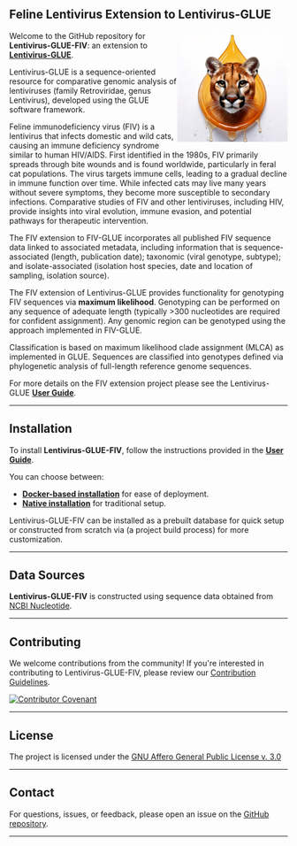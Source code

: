 ## Feline Lentivirus Extension to Lentivirus-GLUE

<img src="md/puma-droplet.jpg" align="right" alt="" width="200" />

Welcome to the GitHub repository for **Lentivirus-GLUE-FIV**: an extension to **[Lentivirus-GLUE](https://github.com/giffordlabcvr/Lentivirus-GLUE)**.

Lentivirus-GLUE is a sequence-oriented resource for comparative genomic analysis of lentiviruses (family Retroviridae, genus Lentivirus), developed using the GLUE software framework.

Feline immunodeficiency virus (FIV) is a lentivirus that infects domestic and wild cats, causing an immune deficiency syndrome similar to human HIV/AIDS. First identified in the 1980s, FIV primarily spreads through bite wounds and is found worldwide, particularly in feral cat populations. The virus targets immune cells, leading to a gradual decline in immune function over time. While infected cats may live many years without severe symptoms, they become more susceptible to secondary infections. Comparative studies of FIV and other lentiviruses, including HIV, provide insights into viral evolution, immune evasion, and potential pathways for therapeutic intervention.

The FIV extension to FIV-GLUE incorporates all published FIV sequence data linked to associated metadata, including information that is sequence-associated (length, publication date); taxonomic (viral genotype, subtype); and isolate-associated (isolation host species, date and location of sampling, isolation source). 

The FIV extension of Lentivirus-GLUE provides functionality for genotyping FIV sequences via **maximum likelihood**. Genotyping can be performed on any sequence of adequate length (typically >300 nucleotides are required for confident assignment). Any genomic region can be genotyped using the approach implemented in FIV-GLUE.

Classification is based on maximum likelihood clade assignment (MLCA) as implemented in GLUE. Sequences are classified into genotypes defined via phylogenetic analysis of full-length reference genome sequences.

For more details on the FIV extension project please see the Lentivirus-GLUE **[User Guide](https://github.com/giffordlabcvr/Lentivirus-GLUE/wiki/)**.

* * * * *


Installation
------------

To install **Lentivirus-GLUE-FIV**, follow the instructions provided in the **[User Guide](https://github.com/giffordlabcvr/Lentivirus-GLUE/wiki)**.

You can choose between:

-   **[Docker-based installation](https://github.com/giffordlabcvr/Lentivirus-GLUE/wiki/Docker-Installation)** for ease of deployment.
-   **[Native installation](https://github.com/giffordlabcvr/Lentivirus-GLUE/wiki/Native-Installation)** for traditional setup.

Lentivirus-GLUE-FIV can be installed as a prebuilt database for quick setup or constructed from scratch via (a project build process) for more customization.

* * * * *

## Data Sources

**Lentivirus-GLUE-FIV** is constructed using sequence data obtained from [NCBI Nucleotide](https://www.ncbi.nlm.nih.gov/nuccore).

* * * * *


## Contributing

We welcome contributions from the community! If you're interested in contributing to Lentivirus-GLUE-FIV, please review our [Contribution Guidelines](./md/CONTRIBUTING.md).

[![Contributor Covenant](https://img.shields.io/badge/Contributor%20Covenant-2.1-4baaaa.svg)](./md/code_of_conduct.md)

* * * * *


## License

The project is licensed under the [GNU Affero General Public License v. 3.0](https://www.gnu.org/licenses/agpl-3.0.en.html)

* * * * *


## Contact

For questions, issues, or feedback, please open an issue on the [GitHub repository](https://github.com/giffordlabcvr/Lentivirus-GLUE-FIV/issues).

* * * * *
